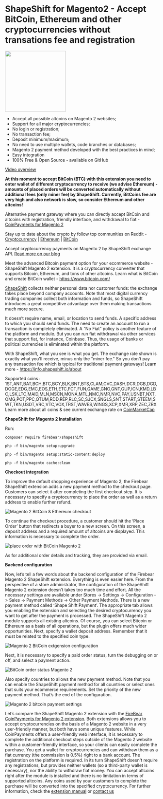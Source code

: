 # ShapeShift for Magento2 - Accept BitCoin, Ethereum and other cryptocurrencies without transations fee and registration

<img src="https://firebearstudio.com/blog/wp-content/uploads/2017/10/Firebear-ShapeShift.png" width="200" />

- Accept all possible altcoins on Magento 2 websites;
- Support for all major cryptocurrencies;
- No login or registration;
- No transaction fee;
- Deposit minimum/maximum;
- No need to use multiple wallets, code branches or databases;
- Magento 2 payment method developed with the best practices in mind; 
- Easy integration 
- 100% Free & Open Source - available on GitHub

<a href="https://www.youtube.com/watch?v=dMk2T-06kxM" target="_blank">Video overview</a>

<b>At this moment to accept BitCoin (BTC) with this extension you need to enter wallet of different cryptocurrency to receive (we advise Ethereum) - amounts of placed orders will be converted automatically without additional fees (only miner fee) by ShapeShift. Currently, BitCoins fee are very high and also network is slow, so consider Ethereum and other altcoins!</b>

Alternative payment gateway where you can directly accept BitCoin and altcoins with registration, friendly interface, and withdrawal to fiat - <a href="https://firebearstudio.com/coinpayments-for-magento-2-bitcoin-ethereum-cryptocurrency.html">CoinPayments for Magento 2</a>

Stay up to date about the crypto by follow top communities on Reddit  - <a href="https://www.reddit.com/r/cryprocurrency" target="_blank">Cryptocurrency</a> | <a href="https://www.reddit.com/r/ethereum" target="_blank">Ethereum</a> | <a href="https://www.reddit.com/r/bitcoin" target="_blank">BitCoin</a>

Accept cryptocurrency payments on Magento 2 by ShapeShift exchange API. <a href="https://firebearstudio.com/blog/firebear-shapeshift-magento-2-extension.html">Read more on our blog</a> 

Meet the advanced Bitcoin payment option for your ecommerce website - ShapeShift Magento 2 extension. It is a cryptocurrency converter that supports Bitcoin, Ethereum, and tons of other altcoins. Learn what is BitCoin and create BitCoin wallet - https://www.bitcoin.com/ 

<a href="https://shapeshift.io" target="_blank">ShapeShift</a> collects neither personal data nor customer funds: the exchange takes place beyond company accounts. Note that most digital currency trading companies collect both information and funds, so ShapeShift introduces a great competitive advantage over them making transactions much more secure.

It doesn’t require name, email, or location to send funds. A specific address to which you should send funds. The need to create an account to run a transaction is completely eliminated.
A “No Fiat” policy is another feature of the platform and module. But you can run fiat withdrawal via other services that support fiat, for instance, Coinbase. Thus, the usage of banks or political currencies is eliminated within the platform.

With ShapeShift, what you see is what you get. The exchange rate shown is exactly what you'll receive, minus only the "miner fee." So you don't pay any transaction fee which is typical for traditional payment gateways! Learn more - https://info.shapeshift.io/about 

Supported coins : 1ST,ANT,BAT,BCH,BTC,BCY,BLK,BNT,BTS,CLAM,CVC,DASH,DCR,DGB,DGD,DOGE,EDG,EMC,EOS,ETH,ETC,FCT,FUN,GAME,GNO,GNT,GUP,ICN,KMD,LBC,LSK,LTC,MAID,MLN,MSCN,MONA,MTL,NMC,NMR,NVC,PAY,USNBT,NXT,OMG,POT,PPC,QTUM,RDD,REP,RLC,SC,SJCX,SNGLS,SNT,START,STEEM,SWT,TKN,USDT,VRC,VTC,VOX,TRST,WAVES,WINGS,XCP,XMR,XRP,ZEC,ZRX
Learn more about all coins & see current exchange rate on <a href="https://coinmarketcap.com/" target="_blank">CoinMarketCap</a>

<b>ShapeShift for Magento 2 Installation</b>

Run:
```
composer require firebear/shapeshift
```
``` 
php -f bin/magento setup:upgrade
```
```
php -f bin/magento setup:static-content:deploy
```
```
php -f bin/magento cache:clean
```
<b>Checkout integration</b>

To improve the default shopping experience of Magento 2, the Firebear ShapeShift extension adds a new payment method to the checkout page.  Customers can select it after completing the first checkout step. It is necessary to specify a cryptocurrency to place the order as well as a return address to enable further refund. 

<img src="https://firebearstudio.com/blog/wp-content/uploads/2017/10/Magento-2-ShapeShift-Checkout.gif" alt="Magento 2 BitCoin & Ethereum checkout" title="Accept BitCoin on Magento 2">

To continue the checkout procedure, a customer should hit the ‘Place Order’ button that redirects a buyer to a new screen. On this screen, a deposit address and a required amount of altcoins are displayed. This information is necessary to complete the order.

<img src="https://firebearstudio.com/blog/wp-content/uploads/2017/10/Magento-2-ShapeShift-Integration.jpg" alt="place order with BitCoin Magento 2" title="BitCoin integration Magento 2" />

As for additional order details and tracking, they are provided via email. 

<b>Backend configuration</b>

Now, let’s tell a few words about the backend configuration of the Firebear Magento 2 ShapeShift extension. Everything is even easier here. From the perspective of a store administrator, the configuration of the ShapeShift Magento 2 extension doesn’t takes too much time and effort. All the necessary settings are available under Stores -> Settings -> Configuration -> Sales -> Payment Methods -> Other Payment Methods. There is a new payment method called ‘Shape Shift Payment’. The appropriate tab allows you enabling the extension and selecting the desired cryptocurrency you want to get after the payment is processed. The ShapeShift Magento 2 module supports all existing altcoins. Of course, you can select Bitcoin or Ethereum as a basis of all operations, but the plugin offers much wider opportunities. Next, specify a wallet deposit address. Remember that it must be related to the specified coin type.

<img src="https://firebearstudio.com/blog/wp-content/uploads/2017/10/Magento-2-ShapeShift-Backend.gif" alt="Magento 2 BitCoin extgension configuration" title="Magento 2 admn bitcoin" />

Next, it is necessary to specify a paid order status, turn the debugging on or off, and select a payment action. 

<img src="https://firebearstudio.com/blog/wp-content/uploads/2017/10/Magento-2-ShapeShift-Order-Status.jpg" alt="BitCoin order status Magento 2" title="Ethereum integration Magento 2" />

Also specify countries to allows the new payment method. Note that you can enable the ShapeShift payment method for all countries or select ones that suits your ecommerce requirements. Set the priority of the new payment method. That’s the end of the configuration.

<img src="https://firebearstudio.com/blog/wp-content/uploads/2017/10/Magento-2-ShapeShift-Applicable-Countries.gif" alt="Magento 2 bitcoin payment settings" />

Let’s compare the ShapeShift Magento 2 extension with the <a href="https://firebearstudio.com/coinpayments-for-magento-2-bitcoin-ethereum-cryptocurrency.html">FireBear CoinPayments for Magento 2 extension</a>. Both extensions allows you to accept cryptocurrencies on the basis of a Magento 2 website in a very user-friendly manner, but both have some unique features. While CoinPayments offers a user-friendly web interface, it is necessary to complete the additional checkout steps outside of the Magento 2 website within a customer-friendly interface, so your clients can easily complete the purchase. You get a wallet for cryptocurrencies and can withdraw them as a fiat currency (the commission is 0.5%) right to a bank account. The registration on the platform is required. 
In its turn ShapeShift doesn't require any registrations, but provides neither wallets (so a third-party wallet is necessary), nor the ability to withdraw fiat money. You can accept altcoins right after the module is installed and there is no limitation in terms of supported altcoins. Any coins used by your customers to complete the purchase will be converted into the specified cryptocurrency. For further information, check the <a href="https://firebearstudio.com/blog/firebear-shapeshift-magento-2-extension-manual.html">extension manual</a> or <a href="https://firebearstudio.com/contacts">contact us</a> 




